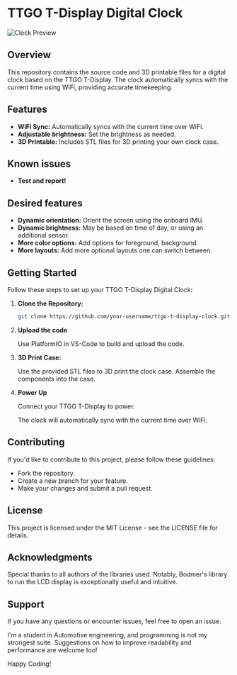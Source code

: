 # TTGO T-Display Digital Clock

![Clock Preview](/stl/top.jpg)

## Overview

This repository contains the source code and 3D printable files for a digital clock based on the TTGO T-Display. The clock automatically syncs with the current time using WiFi, providing accurate timekeeping.

## Features

- **WiFi Sync:** Automatically syncs with the current time over WiFi.
- **Adjustable brightness:** Set the brightness as needed.
- **3D Printable:** Includes STL files for 3D printing your own clock case.

## Known issues
- **Test and report!**

## Desired features
- **Dynamic orientation:** Orient the screen using the onboard IMU.
- **Dynamic brightness:** May be based on time of day, or using an additional sensor.
- **More color options:** Add options for foreground, background.
- **More layouts:** Add more optional layouts one can switch between.

## Getting Started

Follow these steps to set up your TTGO T-Display Digital Clock:

1. **Clone the Repository:**
    ```bash
    git clone https://github.com/your-username/ttgo-t-display-clock.git
2. **Upload the code**
    
    Use PlatformIO in VS-Code to build and upload the code.

3. **3D Print Case:**

    Use the provided STL files to 3D print the clock case.
    Assemble the components into the case.

4. **Power Up**
    
    Connect your TTGO T-Display to power.
    
    The clock will automatically sync with the current time over WiFi.

## Contributing
If you'd like to contribute to this project, please follow these guidelines:

- Fork the repository.
- Create a new branch for your feature.
- Make your changes and submit a pull request.

## License
This project is licensed under the MIT License - see the LICENSE file for details.

## Acknowledgments
Special thanks to all authors of the libraries used. Notably, Bodmer's library to run the LCD display is exceptionally useful and intuitive.

## Support
If you have any questions or encounter issues, feel free to open an issue.

I'm a student in Automotive engineering, and programming is not my strongest suite. Suggestions on how to improve readability and performance are welcome too!

Happy Coding!
